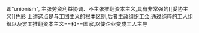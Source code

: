 即”unionism", 主张劳资利益协调、不主张推翻资本主义,具有非常强的[[妥协主义]]色彩
上述这点是与工团主义的根本区别,后者主政组织工会,通过纯粹的工人组织以及罢工推翻资本主义==和==国家,以使企业变成工人主导